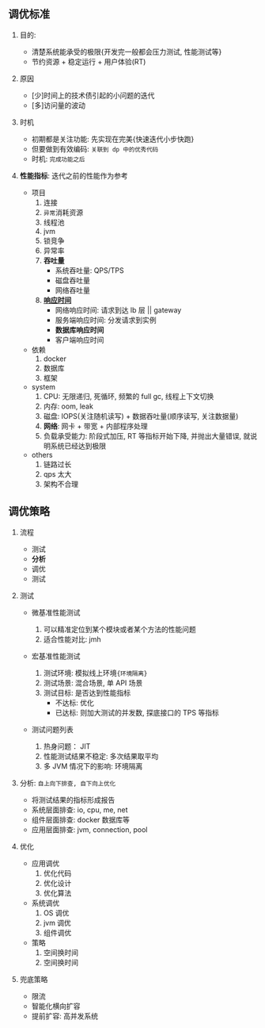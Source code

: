 ## 调优标准

1. 目的:

   - 清楚系统能承受的极限{开发完一般都会压力测试, 性能测试等}
   - 节约资源 + 稳定运行 + 用户体验(RT)

2. 原因

   - [少]时间上的技术债引起的小问题的迭代
   - [多]访问量的波动

3. 时机

   - 初期都是关注功能: 先实现在完美{快速迭代小步快跑}
   - 但要做到有效编码: `关联到 dp 中的优秀代码`
   - 时机: `完成功能之后`

4. **性能指标**: 迭代之前的性能作为参考

   - 项目
     1. 连接
     2. `异常`消耗资源
     3. 线程池
     4. jvm
     5. 锁竞争
     6. 异常率
     7. **吞吐量**
        - 系统吞吐量: QPS/TPS
        - 磁盘吞吐量
        - 网络吞吐量
     8. [**响应时间**](https://github.com/Alice52/java-ocean/issues/216)
        - 网络响应时间: 请求到达 lb 层 || gateway
        - 服务端响应时间: 分发请求到实例
        - **数据库响应时间**
        - 客户端响应时间
   - 依赖
     1. docker
     2. 数据库
     3. 框架
   - system
     1. CPU: 无限递归, 死循环, 频繁的 full gc, 线程上下文切换
     2. 内存: oom, leak
     3. 磁盘: IOPS(关注随机读写) + 数据吞吐量(顺序读写, 关注数据量)
     4. **网络**: 网卡 + 带宽 + 内部程序处理
     5. 负载承受能力: 阶段式加压, RT 等指标开始下降, 并抛出大量错误, 就说明系统已经达到极限
   - others
     1. 链路过长
     2. qps 太大
     3. 架构不合理

## 调优策略

1. 流程

   - 测试
   - **分析**
   - 调优
   - 测试

2. 测试

   - 微基准性能测试

     1. 可以精准定位到某个模块或者某个方法的性能问题
     2. 适合性能对比: jmh

   - 宏基准性能测试

     1. 测试环境: 模拟线上环境`{环境隔离}`
     2. 测试场景: 混合场景, 单 API 场景
     3. 测试目标: 是否达到性能指标
        - 不达标: 优化
        - 已达标: 则加大测试的并发数, 探底接口的 TPS 等指标

   - 测试问题列表

     1. 热身问题： JIT
     2. 性能测试结果不稳定: 多次结果取平均
     3. 多 JVM 情况下的影响: 环境隔离

3. 分析: `自上向下排查, 自下向上优化`

   - 将测试结果的指标形成报告
   - 系统层面排查: io, cpu, me, net
   - 组件层面排查: docker 数据库等
   - 应用层面排查: jvm, connection, pool

4. 优化

   - 应用调优
     1. 优化代码
     2. 优化设计
     3. 优化算法
   - 系统调优
     1. OS 调优
     2. jvm 调优
     3. 组件调优
   - 策略
     1. 空间换时间
     2. 空间换时间

5. 兜底策略

   - 限流
   - 智能化横向扩容
   - 提前扩容: 高并发系统

